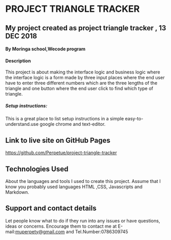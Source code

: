 # PROJECT TRIANGLE TRACKER
##  My project created as project triangle tracker , 13 DEC 2018
#### By Moringa school,Wecode program

#### Description
This project is about making the interface logic and business logic where the interface logic is a form made by three input places where the end user have  to enter three different numbers which are the three lengths of the triangle and one button where the end user click to find which type of triangle. 
##### Setup instructions:
This is a great place to list setup instructions in a simple easy-to-understand.use google chrome and text-editor.
## Link to live site on GitHub Pages
https://github.com/Perpetue/project-triangle-tracker

## Technologies Used
About the languages and tools I used to create this project. Assume that I know you probably used  languages HTML ,CSS, Javascripts and Markdown.
## Support and contact details
Let people know what to do if they run into any issues or have questions, ideas or concerns.  Encourage them to contact me at E-mail:muperpety@gmail.com and Tel.Number:0786309745

